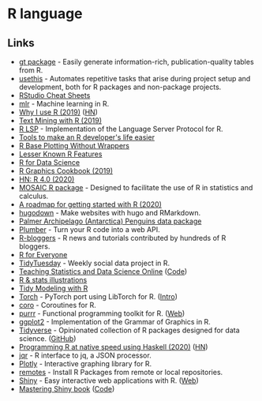 # R language

## Links

- [gt package](https://github.com/rstudio/gt) - Easily generate information-rich, publication-quality tables from R.
- [usethis](https://github.com/r-lib/usethis) - Automates repetitive tasks that arise during project setup and development, both for R packages and non-package projects.
- [RStudio Cheat Sheets](https://github.com/rstudio/cheatsheets)
- [mlr](https://github.com/mlr-org/mlr) - Machine learning in R.
- [Why I use R (2019)](https://blog.shotwell.ca/posts/why_i_use_r/) ([HN](https://news.ycombinator.com/item?id=21965248))
- [Text Mining with R (2019)](https://www.tidytextmining.com/)
- [R LSP](https://github.com/REditorSupport/languageserver) - Implementation of the Language Server Protocol for R.
- [Tools to make an R developer's life easier](https://github.com/r-lib/devtools)
- [R Base Plotting Without Wrappers](http://karolis.koncevicius.lt/posts/r_base_plotting_without_wrappers/)
- [Lesser Known R Features](http://karolis.koncevicius.lt/posts/lesser_known_r_features/)
- [R for Data Science](https://r4ds.had.co.nz/)
- [R Graphics Cookbook (2019)](https://r-graphics.org/)
- [HN: R 4.0 (2020)](https://news.ycombinator.com/item?id=22966332)
- [MOSAIC R package](https://github.com/ProjectMOSAIC/mosaic) - Designed to facilitate the use of R in statistics and calculus.
- [A roadmap for getting started with R (2020)](https://oscarbaruffa.com/a-roadmap-for-getting-started-with-r/)
- [hugodown](https://github.com/r-lib/hugodown) - Make websites with hugo and RMarkdown.
- [Palmer Archipelago (Antarctica) Penguins data package](https://github.com/allisonhorst/penguins)
- [Plumber](https://github.com/rstudio/plumber) - Turn your R code into a web API.
- [R-bloggers](https://www.r-bloggers.com/) - R news and tutorials contributed by hundreds of R bloggers.
- [R for Everyone](https://www.jaredlander.com/r-for-everyone/)
- [TidyTuesday](https://github.com/rfordatascience/tidytuesday) - Weekly social data project in R.
- [Teaching Statistics and Data Science Online](https://mine-cetinkaya-rundel.github.io/teach-r-online/) ([Code](https://github.com/mine-cetinkaya-rundel/teach-r-online))
- [R & stats illustrations](https://github.com/allisonhorst/stats-illustrations)
- [Tidy Modeling with R](https://www.tmwr.org/)
- [Torch](https://github.com/mlverse/torch) - PyTorch port using LibTorch for R. ([Intro](https://blogs.rstudio.com/ai/posts/2020-09-29-introducing-torch-for-r/))
- [coro](https://github.com/r-lib/coro) - Coroutines for R.
- [purrr](https://github.com/tidyverse/purrr) - Functional programming toolkit for R. ([Web](https://purrr.tidyverse.org/))
- [ggplot2](https://github.com/tidyverse/ggplot2) - Implementation of the Grammar of Graphics in R.
- [Tidyverse](https://www.tidyverse.org/) - Opinionated collection of R packages designed for data science. ([GitHub](https://github.com/tidyverse))
- [Programming R at native speed using Haskell (2020)](https://www.tweag.io/blog/2015-09-08-programming-r-at-native-speed-in-haskell/) ([HN](https://news.ycombinator.com/item?id=24981356))
- [jqr](https://github.com/ropensci/jqr) - R interface to jq, a JSON processor.
- [Plotly](https://github.com/ropensci/plotly) - Interactive graphing library for R.
- [remotes](https://github.com/r-lib/remotes) - Install R Packages from remote or local repositories.
- [Shiny](https://github.com/rstudio/shiny) - Easy interactive web applications with R. ([Web](https://shiny.rstudio.com/))
- [Mastering Shiny book](https://mastering-shiny.org/) ([Code](https://github.com/hadley/mastering-shiny))
